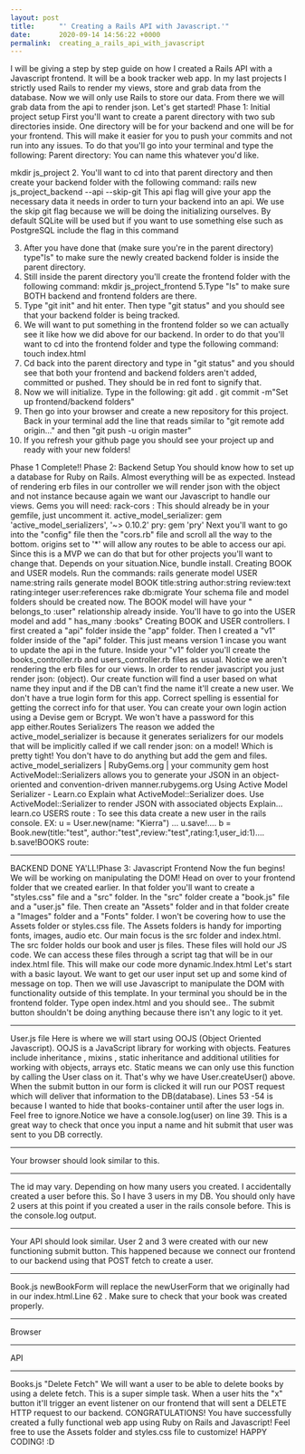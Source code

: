```yaml
---
layout: post
title:      "' Creating a Rails API with Javascript.'"
date:       2020-09-14 14:56:22 +0000
permalink:  creating_a_rails_api_with_javascript
---
```





I will be giving a step by step guide on how I created a Rails API with a Javascript frontend. It will be a book tracker web app. In my last projects I strictly used Rails to render my views, store and grab data from the database. Now we will only use Rails to store our data. From there we will grab data from the api to render json.
Let's get started!
Phase 1:
Initial project setup
First you'll want to create a parent directory with two sub directories inside. One directory will be for your backend and one will be for your frontend. This will make it easier for you to push your commits and not run into any issues. To do that you'll go into your terminal and type the following:
Parent directory: You can name this whatever you'd like.

mkdir js_project
2. You'll want to cd into that parent directory and then create your backend folder with the following command:
rails new js_project_backend --api --skip-git
This api flag will give your app the necessary data it needs in order to turn your backend into an api. We use the skip git flag because we will be doing the initializing ourselves.
By default SQLite will be used but if you want to use something else such as PostgreSQL include the flag in this command

3. After you have done that (make sure you're in the parent directory) type"ls" to make sure the newly created backend folder is inside the parent directory.
4. Still inside the parent directory you'll create the frontend folder with the following command:
mkdir js_project_frontend
5.Type "ls" to make sure BOTH backend and frontend folders are there.
6. Type "git init" and hit enter. Then type "git status" and you should see that your backend folder is being tracked.
7. We will want to put something in the frontend folder so we can actually see it like how we did above for our backend. In order to do that you'll want to cd into the frontend folder and type the following command:
touch index.html
8. Cd back into the parent directory and type in "git status" and you should see that both your frontend and backend folders aren't added, committed or pushed. They should be in red font to signify that.
9. Now we will initialize. Type in the following:
git add .
git commit -m"Set up frontend/backend folders"
10. Then go into your browser and create a new repository for this project. Back in your terminal add the line that reads similar to "git remote add origin…" and then "git push -u origin master"
11. If you refresh your github page you should see your project up and ready with your new folders!




Phase 1 Complete!!
Phase 2:
Backend Setup
You should know how to set up a database for Ruby on Rails. Almost everything will be as expected. Instead of rendering erb files in our controller we will render json with the object and not instance because again we want our Javascript to handle our views.
Gems you will need:
rack-cors : This should already be in your gemfile, just uncomment it.
active_model_serializer: gem 'active_model_serializers', '~> 0.10.2'
pry: gem 'pry'
Next you'll want to go into the "config" file then the "cors.rb" file and scroll all the way to the bottom.
origins set to '*' will allow any routes to be able to access our api. Since this is a MVP we can do that but for other projects you'll want to change that. Depends on your situation.Nice, bundle install.
Creating BOOK and USER models.
Run the commands:
rails generate model USER name:string
rails generate model BOOK title:string author:string review:text rating:integer user:references
rake db:migrate
Your schema file and model folders should be created now. The BOOK model will have your " belongs_to :user" relationship already inside. You'll have to go into the USER model and add " has_many :books"
Creating BOOK and USER controllers.
I first created a "api" folder inside the "app" folder. Then I created a "v1" folder inside of the "api" folder. This just means version 1 incase you want to update the api in the future. Inside your "v1" folder you'll create the books_controller.rb and users_controller.rb files as usual.
Notice we aren't rendering the erb files for our views. In order to render javascript you just render json: (object). Our create function will find a user based on what name they input and if the DB can't find the name it'll create a new user. We don't have a true login form for this app. Correct spelling is essential for getting the correct info for that user. You can create your own login action using a Devise gem or Bcrypt. We won't have a password for this app either.Routes
Serializers
The reason we added the active_model_serializer is because it generates serializers for our models that will be implicitly called if we call render json: on a model! Which is pretty tight! You don't have to do anything but add the gem and files.
active_model_serializers | RubyGems.org | your community gem host
ActiveModel::Serializers allows you to generate your JSON in an object-oriented and convention-driven manner.rubygems.org
Using Active Model Serializer - Learn.co
Explain what ActiveModel::Serializer does. Use ActiveModel::Serializer to render JSON with associated objects Explain…learn.co
USERS route :
To see this data create a new user in the rails console. EX: u = User.new(name: "Kierra") … u.save!…. b = Book.new(title:"test", author:"test",review:"test",rating:1,user_id:1)…. b.save!BOOKS route:


---

BACKEND DONE YA'LL!Phase 3:
Javascript Frontend
Now the fun begins! We will be working on manipulating the DOM! Head on over to your frontend folder that we created earlier. In that folder you'll want to create a "styles.css" file and a "src" folder. In the "src" folder create a "book.js" file and a "user.js" file. Then create an "Assets" folder and in that folder create a "Images" folder and a "Fonts" folder. I won't be covering how to use the Assets folder or styles.css file. The Assets folders is handy for importing fonts, images, audio etc. Our main focus is the src folder and index.html.
The src folder holds our book and user js files. These files will hold our JS code. We can access these files through a script tag that will be in our index.html file. This will make our code more dynamic.Index.html
Let's start with a basic layout. We want to get our user input set up and some kind of message on top. Then we will use Javascript to manipulate the DOM with functionality outside of this template.
In your terminal you should be in the frontend folder. Type open index.html and you should see..
The submit button shouldn't be doing anything because there isn't any logic to it yet.

---

User.js file
Here is where we will start using OOJS (Object Oriented Javascript).
OOJS is a JavaScript library for working with objects. Features include inheritance , mixins , static inheritance and additional utilities for working with objects, arrays etc.
Static means we can only use this function by calling the User class on it. That's why we have User.createUser() above. When the submit button in our form is clicked it will run our POST request which will deliver that information to the DB(database). Lines 53 -54 is because I wanted to hide that books-container until after the user logs in. Feel free to ignore.Notice we have a console.log(user) on line 39. This is a great way to check that once you input a name and hit submit that user was sent to you DB correctly.


---

Your browser should look similar to this.

---

The id may vary. Depending on how many users you created. I accidentally created a user before this. So I have 3 users in my DB. You should only have 2 users at this point if you created a user in the rails console before. This is the console.log output.

---

Your API should look similar. User 2 and 3 were created with our new functioning submit button. This happened because we connect our frontend to our backend using that POST fetch to create a user.

---

Book.js
newBookForm will replace the newUserForm that we originally had in our index.html.Line 62 . Make sure to check that your book was created properly.

---

Browser

---

API

---

Books.js "Delete Fetch"
We will want a user to be able to delete books by using a delete fetch. This is a super simple task. When a user hits the "x" button it'll trigger an event listener on our frontend that will sent a DELETE HTTP request to our backend.
CONGRATULATIONS!
You have successfully created a fully functional web app using Ruby on Rails and Javascript! Feel free to use the Assets folder and styles.css file to customize! HAPPY CODING! :D
